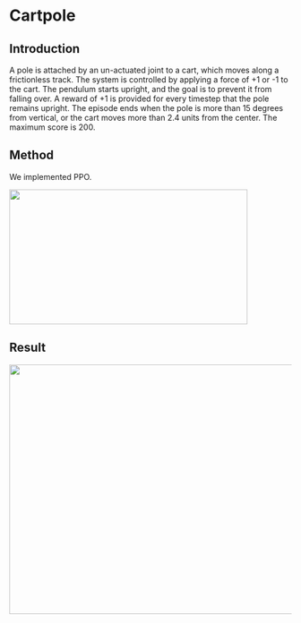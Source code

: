 # Cartpole

## Introduction 

A pole is attached by an un-actuated joint to a cart, which moves along a frictionless track. The system is controlled by applying a force of +1 or -1 to the cart. The pendulum starts upright, and the goal is to prevent it from falling over. A reward of +1 is provided for every timestep that the pole remains upright. The episode ends when the pole is more than 15 degrees from vertical, or the cart moves more than 2.4 units from the center.
The maximum score is 200.

## Method

We implemented PPO.

<img src="https://github.com/MiriColo/RL-Practice/CartpolePPO/figure/ppopseudo.png" width="425" height="241">

## Result

<img src="https://github.com/MiriColo/RL-Practice/CartpolePPO/figure/graph.png" width="607" height="446">

